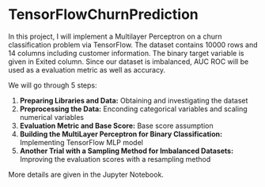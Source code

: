 # TensorFlowChurnPrediction

In this project, I will implement a Multilayer Perceptron on a churn classification problem via TensorFlow. The dataset contains 10000 rows and 14 columns including customer information. The binary target variable is given in Exited column. Since our dataset is imbalanced, AUC ROC will be used as a evaluation metric as well as accuracy.

We will go through 5 steps:
1) **Preparing Libraries and Data:** Obtaining and investigating the dataset 
2) **Preprocessing the Data:** Enconding categorical variables and scaling numerical variables
3) **Evaluation Metric and Base Score:** Base score assumption
4) **Building the MultiLayer Perceptron for Binary Classification:** Implementing TensorFlow MLP model
5) **Another Trial with a Sampling Method for Imbalanced Datasets:** Improving the evaluation scores with a resampling method

More details are given in the Jupyter Notebook.

